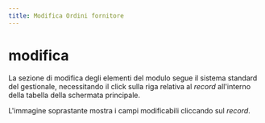 ```yaml
---
title: Modifica Ordini fornitore
---
```


# modifica

La sezione di modifica degli elementi del modulo segue il sistema standard del gestionale, necessitando il click sulla riga relativa al _record_ all'interno della tabella della schermata principale.

L'immagine soprastante mostra i campi modificabili cliccando sul _record_.

